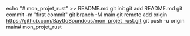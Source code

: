 echo "# mon_projet_rust" >> README.md
git init
git add README.md
git commit -m "first commit"
git branch -M main
git remote add origin https://github.com/BayttoSoundous/mon_projet_rust.git
git push -u origin main# mon_projet_rust
